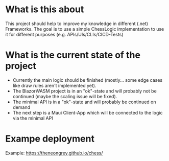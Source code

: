 # What is this about
This project should help to improve my knowledge in different (.net) Frameworks.
The goal is to use a simple ChessLogic implementation to use it for different purposes (e.g. APIs/UIs/CLIs/CICD-Tests)

# What is the current state of the project
- Currently the main logic should be finished (mostly... some edge cases like draw rules aren't implemented yet).
- The BlazorWASM project is in an "ok"-state and will probably not be continued (maybe the scaling issue will be fixed).
- The minimal API is in a "ok"-state and will probably be continued on demand
- The next step is a Maui Client-App which will be connected to the logic via the minimal API

# Exampe deployment
Example: https://theneongrey.github.io/chess/
